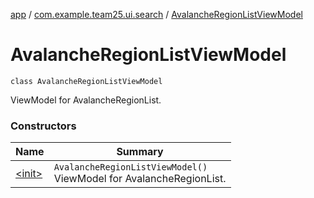 [app](../../index.md) / [com.example.team25.ui.search](../index.md) / [AvalancheRegionListViewModel](./index.md)

# AvalancheRegionListViewModel

`class AvalancheRegionListViewModel`

ViewModel for AvalancheRegionList.

### Constructors

| Name | Summary |
|---|---|
| [&lt;init&gt;](-init-.md) | `AvalancheRegionListViewModel()`<br>ViewModel for AvalancheRegionList. |
